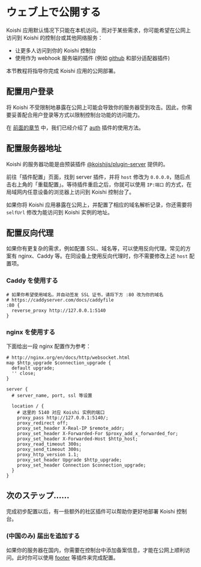 # ウェブ上で公開する

Koishi 应用默认情况下只能在本机访问。而对于某些需求，你可能希望在公网上访问到 Koishi 的控制台或其他网络服务：

- 让更多人访问到你的 Koishi 控制台
- 使用作为 webhook 服务端的插件 (例如 [github](https://github.koishi.chat) 和部分适配器插件)

本节教程将指导你完成 Koishi 应用的公网部署。

## 配置用户登录

将 Koishi 不受限制地暴露在公网上可能会导致你的服务器受到攻击。因此，你需要妥善配合用户登录等方式以限制控制台功能的访问能力。

在 [前面的章节](../usage/platform.md#console-login) 中，我们已经介绍了 [auth](../../plugins/console/auth.md) 插件的使用方法。

## 配置服务器地址

Koishi 的服务器功能是由预装插件 [@koishijs/plugin-server](../../plugins/develop/server.md) 提供的。

前往「插件配置」页面，找到 server 插件，并将 `host` 修改为 `0.0.0.0`，随后点击右上角的「重载配置」。等待插件重启之后，你就可以使用 `IP:端口` 的方式，在局域网内任意设备的浏览器上访问到 Koishi 控制台了。

如果你将 Koishi 应用暴露在公网上，并配置了相应的域名解析记录，你还需要将 `selfUrl` 修改为能访问到 Koishi 实例的地址。

## 配置反向代理

如果你有更复杂的需求，例如配置 SSL、域名等，可以使用反向代理。常见的方案有 nginx、Caddy 等。在同设备上使用反向代理时，你不需要修改上述 `host` 配置项。

### Caddy を使用する

```text
# 如果你希望使用域名，并自动签发 SSL 证书，请将下方 :80 改为你的域名
# https://caddyserver.com/docs/caddyfile
:80 {
  reverse_proxy http://127.0.0.1:5140
}
```

### nginx を使用する

下面给出一段 nginx 配置作为参考：

```text
# http://nginx.org/en/docs/http/websocket.html
map $http_upgrade $connection_upgrade {
  default upgrade;
  '' close;
}

server {
  # server_name, port, ssl 等设置

  location / {
    # 这里的 5140 对应 Koishi 实例的端口
    proxy_pass http://127.0.0.1:5140/;
    proxy_redirect off;
    proxy_set_header X-Real-IP $remote_addr;
    proxy_set_header X-Forwarded-For $proxy_add_x_forwarded_for;
    proxy_set_header X-Forwarded-Host $http_host;
    proxy_read_timeout 300s;
    proxy_send_timeout 300s;
    proxy_http_version 1.1;
    proxy_set_header Upgrade $http_upgrade;
    proxy_set_header Connection $connection_upgrade;
  }
}
```

## 次のステップ……

完成初步配置以后，有一些额外的社区插件可以帮助你更好地部署 Koishi 控制台。

### (中国のみ) 届出を追加する

如果你的服务器在国内，你需要在控制台中添加备案信息，才能在公网上顺利访问。此时你可以使用 [footer](https://github.com/koishijs/koishi-plugin-footer) 等插件来完成配置。
